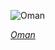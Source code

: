 
![Oman](https://www.gstatic.com/prettyearth/assets/full/6543.jpg)

*[Oman](https://www.google.com/maps/@20.625153,58.606224,16z/data=!3m1!1e3)*
